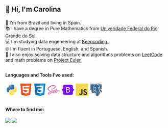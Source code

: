 <h2 style="border-bottom: none"> 👋 Hi, I'm Carolina <p></p></h2>


📍 I'm from Brazil and living in Spain.<br />
📚 I have a degree in Pure Mathematics from <a href="http://www.ufrgs.br/ufrgs/inicial">Univeridade Federal do Rio Grande do Sul. </a> <br />
💻 I'm studying data engeneering at <a href="https://keepcoding.io/">Keepcoding. </a> <br />
🌐 I'm fluent in Portuguese, English, and Spanish. <br>
🧮 I also enjoy solving data structure and algorithms problems on <a href="https://leetcode.com/Graciolli/">LeetCode</a> and math problems on <a href="https://projecteuler.net/progress=graciolli">Project Euler.</a>


<h2></h2>
<h4>Languages and Tools I've used: </h4>
 <div>
<img src="https://raw.githubusercontent.com/devicons/devicon/master/icons/python/python-original.svg" alt="python" width="40" height="40"/>
<img src="https://github.com/devicons/devicon/blob/master/icons/html5/html5-original.svg" alt="html" width="40" height="40" />
<img src="https://github.com/devicons/devicon/blob/master/icons/css3/css3-original.svg" alt="css" width="40" height="40" />
<img src="https://github.com/devicons/devicon/blob/master/icons/sass/sass-original.svg" alt="sass" width="40" height="40" />
<img src="https://github.com/devicons/devicon/blob/master/icons/bootstrap/bootstrap-original.svg" alt="bootstrap" width="40" height="40"/>
<img src="https://github.com/devicons/devicon/blob/master/icons/javascript/javascript-original.svg" alt="javascrpit" widht="40" height="40" />
<img src="https://github.com/devicons/devicon/blob/master/icons/postgresql/postgresql-original.svg" alt="postgresql" width="40" height="40" />
 </div>
 
 <h2></h2>  
   <h4>  Where to find me: </h4>
 <div>
  <a href="mailto:cgraciolli@gmail.com"><img src="https://img.shields.io/badge/Gmail-D14836?style=for-the-badge&logo=gmail&logoColor=white" target="_blank"></a>
  <a href="www.linkedin.com/in/carolina-graciolli-siqueira" target="_blank"><img src="https://img.shields.io/badge/LinkedIn-0077B5?style=for-the-badge&logo=linkedin&logoColor=white"></a>

  


